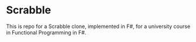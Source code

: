 # Scrabble
This is repo for a Scrabble clone, implemented in F#, for a university course in Functional Programming in F#.

